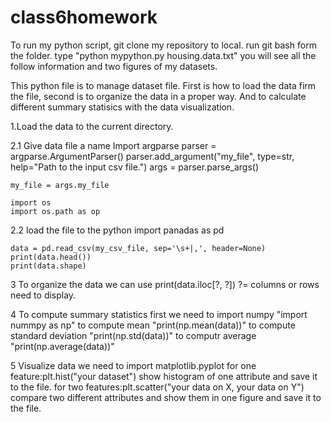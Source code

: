 # class6homework

To run my python script, git clone my repository to local.
run git bash form the folder.
type "python mypython.py housing.data.txt"
you will see all the follow information and two figures of my datasets. 


This python file is to manage dataset file. First is how to load the data firm the file, second is to organize the data in a proper way. And to calculate different summary statisics with the data visualization.

1.Load the data to the current directory.

2.1 Give data file a name
    Import argparse
    parser = argparse.ArgumentParser()
    parser.add_argument("my_file",
                       type=str, help="Path to the input csv file.")
    args = parser.parse_args()

    my_file = args.my_file

    import os
    import os.path as op

2.2 load the file to the python
    import panadas as pd

    data = pd.read_csv(my_csv_file, sep='\s+|,', header=None)
    print(data.head())
    print(data.shape)

3 To organize the data we can use print(data.iloc[?, ?]) ?= columns or rows need
  to display.

4 To compute summary statistics
  first we need to import numpy "import nummpy as np"
  to compute mean "print(np.mean(data))"
  to compute standard deviation "print(np.std(data))"
  to computr average "print(np.average(data))"


5 Visualize data
  we need to import matplotlib.pyplot
  for one feature:plt.hist("your dataset")
  show histogram of one attribute and save it to the file.
  for two features:plt.scatter("your data on X, your data on Y")
  compare two different attributes and show them in
                    one figure and save it to the file.
